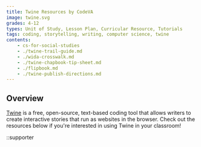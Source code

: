 ```yaml
---
title: Twine Resources by CodeVA
image: twine.svg
grades: 4-12
types: Unit of Study, Lesson Plan, Curricular Resource, Tutorials
tags: coding, storytelling, writing, computer science, twine
contents:
    - cs-for-social-studies
    - ./twine-trail-guide.md
    - ./wida-crosswalk.md
    - ./twine-chapbook-tip-sheet.md
    - ./flipbook.md
    - ./twine-publish-directions.md
---
```


## Overview

[Twine](https://curriculum.codevirginia.org/twine) is a free, open-source, text-based coding tool that allows writers to create interactive stories that run as websites in the browser. Check out the resources below if you're interested in using Twine in your classroom!

::supporter